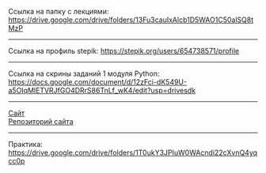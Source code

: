 Ссылка на папку с лекциями:
https://drive.google.com/drive/folders/13Fu3cauIxAlcb1D5WAO1C50alSQ8tMzP
____
Ссылка на профиль stepik:
https://stepik.org/users/654738571/profile
____
Ссылка на скрины заданий 1 модуля Python:
https://docs.google.com/document/d/12zFci-dK549U-a5OIqMlETVRJfGO4DRrS86TnLf_wK4/edit?usp=drivesdk
____
[Сайт](https://marina-tri.github.io/marina-trifonova-ib-site/main.html)<br>
[Репозиторий сайта](https://github.com/Marina-Tri//marina-trifonova-ib-site)
____
Практика:
https://drive.google.com/drive/folders/1T0ukY3JPIuW0WAcndi22cXvnQ4yqcc0p
